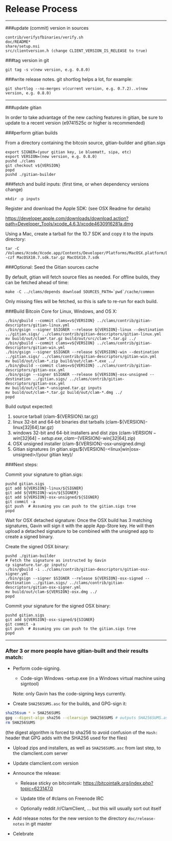 Release Process
====================


* * *

###update (commit) version in sources

	contrib/verifysfbinaries/verify.sh
	doc/README*
	share/setup.nsi
	src/clientversion.h (change CLIENT_VERSION_IS_RELEASE to true)

###tag version in git

	git tag -s v(new version, e.g. 0.8.0)

###write release notes. git shortlog helps a lot, for example:

	git shortlog --no-merges v(current version, e.g. 0.7.2)..v(new version, e.g. 0.8.0)

* * *

###update gitian

 In order to take advantage of the new caching features in gitian, be sure to update to a recent version (e9741525c or higher is recommended)

###perform gitian builds

 From a directory containing the bitcoin source, gitian-builder and gitian.sigs
  
	export SIGNER=(your gitian key, ie bluematt, sipa, etc)
	export VERSION=(new version, e.g. 0.8.0)
	pushd ./clams
	git checkout v${VERSION}
	popd
	pushd ./gitian-builder

###fetch and build inputs: (first time, or when dependency versions change)
 
	mkdir -p inputs

 Register and download the Apple SDK: (see OSX Readme for details)
 
 https://developer.apple.com/downloads/download.action?path=Developer_Tools/xcode_4.6.3/xcode4630916281a.dmg
 
 Using a Mac, create a tarball for the 10.7 SDK and copy it to the inputs directory:
 
	tar -C /Volumes/Xcode/Xcode.app/Contents/Developer/Platforms/MacOSX.platform/Developer/SDKs/ -czf MacOSX10.7.sdk.tar.gz MacOSX10.7.sdk

###Optional: Seed the Gitian sources cache

  By default, gitian will fetch source files as needed. For offline builds, they can be fetched ahead of time:

	make -C ../clams/depends download SOURCES_PATH=`pwd`/cache/common

  Only missing files will be fetched, so this is safe to re-run for each build.

###Build Bitcoin Core for Linux, Windows, and OS X:
  
	./bin/gbuild --commit clams=v${VERSION} ../clams/contrib/gitian-descriptors/gitian-linux.yml
	./bin/gsign --signer $SIGNER --release ${VERSION}-linux --destination ../gitian.sigs/ ../clams/contrib/gitian-descriptors/gitian-linux.yml
	mv build/out/clam*.tar.gz build/out/src/clam-*.tar.gz ../
	./bin/gbuild --commit clams=v${VERSION} ../clams/contrib/gitian-descriptors/gitian-win.yml
	./bin/gsign --signer $SIGNER --release ${VERSION}-win --destination ../gitian.sigs/ ../clams/contrib/gitian-descriptors/gitian-win.yml
	mv build/out/clam-*.zip build/out/clam-*.exe ../
	./bin/gbuild --commit clams=v${VERSION} ../clams/contrib/gitian-descriptors/gitian-osx.yml
	./bin/gsign --signer $SIGNER --release ${VERSION}-osx-unsigned --destination ../gitian.sigs/ ../clams/contrib/gitian-descriptors/gitian-osx.yml
	mv build/out/clam-*-unsigned.tar.gz inputs
	mv build/out/clam-*.tar.gz build/out/clam-*.dmg ../
	popd
  Build output expected:

  1. source tarball (clam-${VERSION}.tar.gz)
  2. linux 32-bit and 64-bit binaries dist tarballs (clam-${VERSION}-linux[32|64].tar.gz)
  3. windows 32-bit and 64-bit installers and dist zips (clam-${VERSION}-win[32|64]-setup.exe, clam-${VERSION}-win[32|64].zip)
  4. OSX unsigned installer (clam-${VERSION}-osx-unsigned.dmg)
  5. Gitian signatures (in gitian.sigs/${VERSION}-<linux|win|osx-unsigned>/(your gitian key)/

###Next steps:

Commit your signature to gitian.sigs:

	pushd gitian.sigs
	git add ${VERSION}-linux/${SIGNER}
	git add ${VERSION}-win/${SIGNER}
	git add ${VERSION}-osx-unsigned/${SIGNER}
	git commit -a
	git push  # Assuming you can push to the gitian.sigs tree
	popd

  Wait for OSX detached signature:
	Once the OSX build has 3 matching signatures, Gavin will sign it with the apple App-Store key.
	He will then upload a detached signature to be combined with the unsigned app to create a signed binary.

  Create the signed OSX binary:

	pushd ./gitian-builder
	# Fetch the signature as instructed by Gavin
	cp signature.tar.gz inputs/
	./bin/gbuild -i ../clams/contrib/gitian-descriptors/gitian-osx-signer.yml
	./bin/gsign --signer $SIGNER --release ${VERSION}-osx-signed --destination ../gitian.sigs/ ../clams/contrib/gitian-descriptors/gitian-osx-signer.yml
	mv build/out/clam-${VERSION}-osx.dmg ../
	popd

Commit your signature for the signed OSX binary:

	pushd gitian.sigs
	git add ${VERSION}-osx-signed/${SIGNER}
	git commit -a
	git push  # Assuming you can push to the gitian.sigs tree
	popd

-------------------------------------------------------------------------

### After 3 or more people have gitian-built and their results match:

- Perform code-signing.

    - Code-sign Windows -setup.exe (in a Windows virtual machine using signtool)

  Note: only Gavin has the code-signing keys currently.

- Create `SHA256SUMS.asc` for the builds, and GPG-sign it:
```bash
sha256sum * > SHA256SUMS
gpg --digest-algo sha256 --clearsign SHA256SUMS # outputs SHA256SUMS.asc
rm SHA256SUMS
```
(the digest algorithm is forced to sha256 to avoid confusion of the `Hash:` header that GPG adds with the SHA256 used for the files)

- Upload zips and installers, as well as `SHA256SUMS.asc` from last step, to the clamclient.com server

- Update clamclient.com version

- Announce the release:

  - Release sticky on bitcointalk: https://bitcointalk.org/index.php?topic=623147.0 

  - Update title of #clams on Freenode IRC

  - Optionally reddit /r/ClamClient, ... but this will usually sort out itself

- Add release notes for the new version to the directory `doc/release-notes` in git master

- Celebrate 

